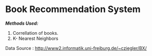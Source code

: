 # Book Recommendation System

***Methods Used:*** 
1. Correllation of books.
2. K- Nearest Neighbors

Data Source : http://www2.informatik.uni-freiburg.de/~cziegler/BX/
